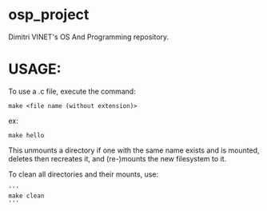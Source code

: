 # osp_project

Dimitri VINET's OS And Programming repository.


# USAGE:

To use a .c file, execute the command:

   
    make <file name (without extension)>
    
ex:
    
    make hello
    
    
This unmounts a directory if one with the same name exists and is mounted, deletes then recreates it, and (re-)mounts the new filesystem to it.



To clean all directories and their mounts, use:

    '''
    make clean
    '''
